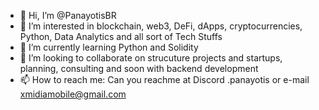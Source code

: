 - 👋 Hi, I’m @PanayotisBR
- 👀 I’m interested in blockchain, web3, DeFi, dApps, cryptocurrencies, Python, Data Analytics and all sort of Tech Stuffs
- 🌱 I’m currently learning Python and Solidity
- 💞️ I’m looking to collaborate on strucuture projects and startups, planning, consulting and soon with backend development
- 📫 How to reach me: Can you reachme at Discord .panayotis or e-mail xmidiamobile@gmail.com

<!---
PanayotisBR/PanayotisBR is a ✨ special ✨ repository because its `README.md` (this file) appears on your GitHub profile.
You can click the Preview link to take a look at your changes.
--->
